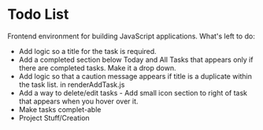 # Todo List

Frontend environment for building JavaScript applications. 
What's left to do: 
* Add logic so a title for the task is required. 
* Add a completed section below Today and All Tasks that appears only if there are completed tasks. Make it a drop down. 
* Add logic so that a caution message appears if title is a duplicate within the task list. in renderAddTask.js
* Add a way to delete/edit tasks - Add small icon section to right of task that appears when you hover over it. 
* Make tasks complet-able
* Project Stuff/Creation
